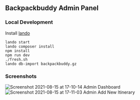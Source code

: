 ## Backpackbuddy Admin Panel

### Local Development
Install [lando](https://github.com/lando/lando/releases)

```
lando start
lando composer install
npm install
npm run dev
./fresh.sh
lando db-import backpackbuddy.gz
```

### Screenshots
![Screenshot 2021-08-15 at 17-10-14 Admin Dashboard](https://user-images.githubusercontent.com/35747911/129474138-3f870d8e-0dc8-4334-8157-791cce9d0218.png)
![Screenshot 2021-08-15 at 17-11-03 Admin Add New Itinerary](https://user-images.githubusercontent.com/35747911/129474148-e6c50bf8-f223-478c-8359-c67a28f80944.png)
